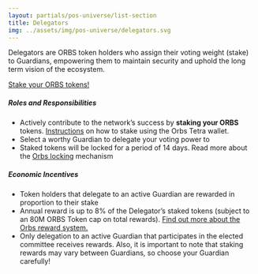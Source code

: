 ```yaml
---
layout: partials/pos-universe/list-section
title: Delegators
img: ../assets/img/pos-universe/delegators.svg
---
```


Delegators are ORBS token holders who assign their voting weight (stake) to Guardians, empowering them to maintain security and uphold the long term vision of the ecosystem.

[Stake your ORBS tokens!](https://staking.orbs.network/ "button")

##### Roles and Responsibilities

- Actively contribute to the network’s success by **staking your ORBS**
  tokens. [Instructions](http://www.orbs.com "link") on how to stake using the Orbs Tetra wallet.
- Select a worthy Guardian to delegate your voting power to
- Staked tokens will be locked for a period of 14 days.
  Read more about the [Orbs locking](http://www.orbs.com "link") mechanism

##### Economic Incentives

- Token holders that delegate to an active Guardian are rewarded in proportion
  to their stake
- Annual reward is up to 8% of the Delegator’s staked tokens (subject to an 80M ORBS Token cap on total rewards). [Find out more about the Orbs reward system.](https://orbs-network.github.io/v1-snapshot/ "link")
- Only delegation to an active Guardian that participates in the elected committee receives rewards. Also, it is important to note that staking rewards may vary between Guardians, so choose your Guardian carefully!
